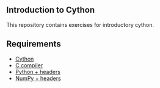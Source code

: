 ## Introduction to Cython
This repository contains exercises for introductory cython.

## Requirements
- [Cython](https://cython.readthedocs.io/en/latest/src/quickstart/install.html)
- [C compiler](https://gcc.gnu.org/install)
- [Python + headers](https://docs.pwntools.com/en/stable/install/headers.html)
- [NumPy + headers](https://numpy.org/doc/stable/dev/development_environment.html)

